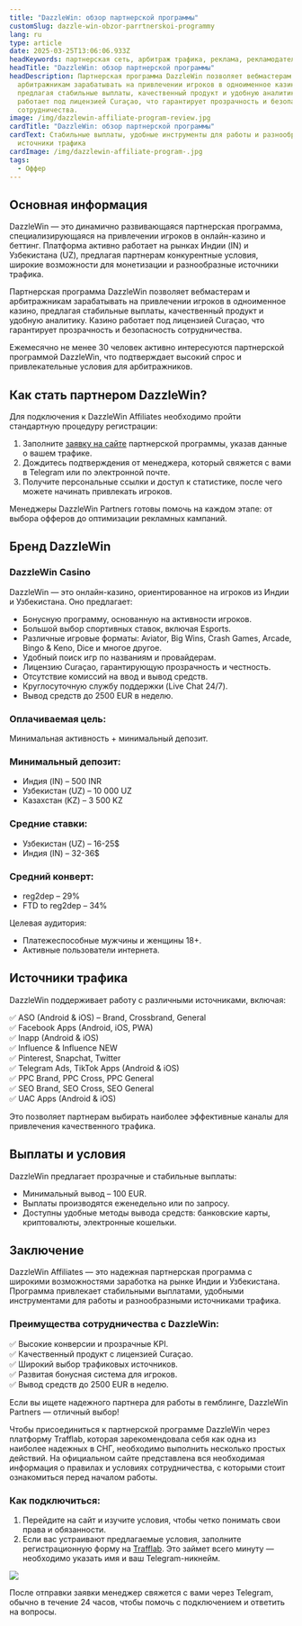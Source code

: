 ```yaml
---
title: "DazzleWin: обзор партнерской программы"
customSlug: dazzle-win-obzor-parrtnerskoi-programmy
lang: ru
type: article
date: 2025-03-25T13:06:06.933Z
headKeywords: партнерская сеть, арбитраж трафика, реклама, рекламодатель
headTitle: "DazzleWin: обзор партнерской программы"
headDescription: Партнерская программа DazzleWin позволяет вебмастерам и
  арбитражникам зарабатывать на привлечении игроков в одноименное казино,
  предлагая стабильные выплаты, качественный продукт и удобную аналитику. Казино
  работает под лицензией Curaçao, что гарантирует прозрачность и безопасность
  сотрудничества.
image: /img/dazzlewin-affiliate-program-review.jpg
cardTitle: "DazzleWin: обзор партнерской программы"
cardText: Стабильные выплаты, удобные инструменты для работы и разнообразные
  источники трафика
cardImage: /img/dazzlewin-affiliate-program-.jpg
tags:
  - Оффер
---
```

## Основная информация

DazzleWin — это динамично развивающаяся партнерская программа, специализирующаяся на привлечении игроков в онлайн-казино и беттинг. Платформа активно работает на рынках Индии (IN) и Узбекистана (UZ), предлагая партнерам конкурентные условия, широкие возможности для монетизации и разнообразные источники трафика.

Партнерская программа DazzleWin позволяет вебмастерам и арбитражникам зарабатывать на привлечении игроков в одноименное казино, предлагая стабильные выплаты, качественный продукт и удобную аналитику. Казино работает под лицензией Curaçao, что гарантирует прозрачность и безопасность сотрудничества.

Ежемесячно не менее 30 человек активно интересуются партнерской программой DazzleWin, что подтверждает высокий спрос и привлекательные условия для арбитражников.



## Как стать партнером DazzleWin?

Для подключения к DazzleWin Affiliates необходимо пройти стандартную процедуру регистрации:

1. Заполните [заявку на сайте](https://trafflab.io/ru/) партнерской программы, указав данные о вашем трафике.
2. Дождитесь подтверждения от менеджера, который свяжется с вами в Telegram или по электронной почте.
3. Получите персональные ссылки и доступ к статистике, после чего можете начинать привлекать игроков.

Менеджеры DazzleWin Partners готовы помочь на каждом этапе: от выбора офферов до оптимизации рекламных кампаний.



## Бренд DazzleWin

### DazzleWin Casino

DazzleWin — это онлайн-казино, ориентированное на игроков из Индии и Узбекистана. Оно предлагает:

* Бонусную программу, основанную на активности игроков.
* Большой выбор спортивных ставок, включая Esports.
* Различные игровые форматы: Aviator, Big Wins, Crash Games, Arcade, Bingo & Keno, Dice и многое другое.
* Удобный поиск игр по названиям и провайдерам.
* Лицензию Curaçao, гарантирующую прозрачность и честность.
* Отсутствие комиссий на ввод и вывод средств.
* Круглосуточную службу поддержки (Live Chat 24/7).
* Вывод средств до 2500 EUR в неделю.

### Оплачиваемая цель:

Минимальная активность + минимальный депозит.

### Минимальный депозит:

* Индия (IN) – 500 INR
* Узбекистан (UZ) – 10 000 UZ
* Казахстан (KZ) – 3 500 KZ

### Средние ставки:

* Узбекистан (UZ) – 16-25$
* Индия (IN) – 32-36$

### Средний конверт:

* reg2dep – 29%
* FTD to reg2dep – 34%

Целевая аудитория:

* Платежеспособные мужчины и женщины 18+.
* Активные пользователи интернета.



## Источники трафика

DazzleWin поддерживает работу с различными источниками, включая:

✅ ASO (Android & iOS) – Brand, Crossbrand, General\
✅ Facebook Apps (Android, iOS, PWA)\
✅ Inapp (Android & iOS)\
✅ Influence & Influence NEW\
✅ Pinterest, Snapchat, Twitter\
✅ Telegram Ads, TikTok Apps (Android & iOS)\
✅ PPC Brand, PPC Cross, PPC General\
✅ SEO Brand, SEO Cross, SEO General\
✅ UAC Apps (Android & iOS)

Это позволяет партнерам выбирать наиболее эффективные каналы для привлечения качественного трафика.



## Выплаты и условия

DazzleWin предлагает прозрачные и стабильные выплаты:

* Минимальный вывод – 100 EUR.
* Выплаты производятся еженедельно или по запросу.
* Доступны удобные методы вывода средств: банковские карты, криптовалюты, электронные кошельки.



## Заключение

DazzleWin Affiliates — это надежная партнерская программа с широкими возможностями заработка на рынке Индии и Узбекистана. Программа привлекает стабильными выплатами, удобными инструментами для работы и разнообразными источниками трафика.

### Преимущества сотрудничества с DazzleWin:

✅ Высокие конверсии и прозрачные KPI.\
✅ Качественный продукт с лицензией Curaçao.\
✅ Широкий выбор трафиковых источников.\
✅ Развитая бонусная система для игроков.\
✅ Вывод средств до 2500 EUR в неделю.

Если вы ищете надежного партнера для работы в гемблинге, DazzleWin Partners — отличный выбор! 



Чтобы присоединиться к партнерской программе DazzleWin через платформу Trafflab, которая зарекомендовала себя как одна из наиболее надежных в СНГ, необходимо выполнить несколько простых действий. На официальном сайте представлена вся необходимая информация о правилах и условиях сотрудничества, с которыми стоит ознакомиться перед началом работы.

### Как подключиться:

1. Перейдите на сайт и изучите условия, чтобы четко понимать свои права и обязанности.
2. Если вас устраивают предлагаемые условия, заполните регистрационную форму на [Trafflab](https://traflab.io/). Это займет всего минуту — необходимо указать имя и ваш Telegram-никнейм.

![](https://lh7-rt.googleusercontent.com/docsz/AD_4nXcIPZQKdnvPXtjh2btVwZO2U2CW4iITR9lCtjxqcdHj2aALv__Z-4FWmMGIHBbm1cUz4AO0K3o5d17-csFtjK4PzWVUZLmmjW7h54RjyTzb8EpQC4T2X7FHwQR-JQiME4E?key=ZvKT4IC2vPCpuahllxZ37v76)

После отправки заявки менеджер свяжется с вами через Telegram, обычно в течение 24 часов, чтобы помочь с подключением и ответить на вопросы.
